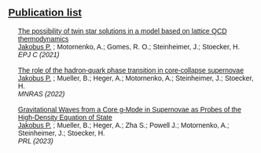 ## <u>Publication list</u>
<style>
body {
  background-image: url('pictures/nightsky.jpg');
  font-family: Arial, Helvetica, sans-serif;

  background-repeat: no-repeat;
  background-attachment: fixed; 
  background-size: 100% 100%;
}

div {
  margin-top: 5px;
  margin-bottom: 10px;
  margin-left: 20px;
}
</style>
<div>
<a href="https://link.springer.com/article/10.1140/epjc/s10052-020-08779-x">The possibility of twin star solutions in a model based on lattice QCD thermodynamics</a>
<br> <u>Jakobus P.</u> ; Motornenko, A.; Gomes, R. O.; Steinheimer, J.; Stoecker, H.
<br> <i>EPJ C (2021)</i>
<br>
<br>
<a href="https://ui.adsabs.harvard.edu/link_gateway/2022MNRAS.516.2554J/PUB_PDF">The role of the hadron-quark phase transition in core-collapse supernovae</a>
<br> <u>Jakobus P.</u> ; Mueller, B.; Heger, A.; Motornenko, A.; Steinheimer, J.; Stoecker, H. 
<br> <i>MNRAS (2022)</i>
<br>
<br>
<a href="https://journals.aps.org/prl/abstract/10.1103/PhysRevLett.131.191201">Gravitational Waves from a Core g-Mode in Supernovae as Probes of the High-Density Equation of State</a>
<br> <u>Jakobus P.</u> ; Mueller, B.; Heger, A.; Zha S.; Powell J.; Motornenko, A.; Steinheimer, J.; Stoecker, H. 
<br> <i>PRL (2023)</i>

</div>
